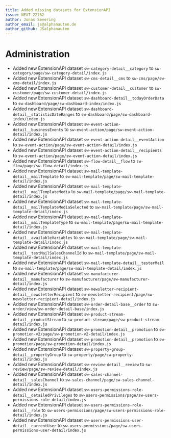 ```yaml
---
title: Added missing datasets for ExtensionAPI
issue: NEXT-22782
author: Jonas Severing
author_email: js@alphanauten.de
author_github: JSalphanauten
--- 
```

# Administration
* Added new ExtensionAPI dataset `sw-category-detail__category` to `sw-category/page/sw-category-detail/index.js`
* Added new ExtensionAPI dataset `sw-cms-detail__cms` to `sw-cms/page/sw-cms-detail/index.js`
* Added new ExtensionAPI dataset `sw-customer-detail__customer` to `sw-customer/page/sw-customer-detail/index.js`
* Added new ExtensionAPI dataset `sw-dashboard-detail__todayOrderData` to `sw-dashboard/page/sw-dashboard-index/index.js`
* Added new ExtensionAPI dataset `sw-dashboard-detail__statisticDateRanges` to `sw-dashboard/page/sw-dashboard-index/index.js`
* Added new ExtensionAPI dataset `sw-event-action-detail__businessEvents` to `sw-event-action/page/sw-event-action-detail/index.js`
* Added new ExtensionAPI dataset `sw-event-action-detail__eventAction` to `sw-event-action/page/sw-event-action-detail/index.js`
* Added new ExtensionAPI dataset `sw-event-action-detail__recipients` to `sw-event-action/page/sw-event-action-detail/index.js`
* Added new ExtensionAPI dataset `sw-flow-detail__flow` to `sw-flow/page/sw-flow-detail/index.js`
* Added new ExtensionAPI dataset `sw-mail-template-detail__mailTemplate` to `sw-mail-template/page/sw-mail-template-detail/index.js`
* Added new ExtensionAPI dataset `sw-mail-template-detail__mailTemplateMedia` to `sw-mail-template/page/sw-mail-template-detail/index.js`
* Added new ExtensionAPI dataset `sw-mail-template-detail__mailTemplateMediaSelected` to `sw-mail-template/page/sw-mail-template-detail/index.js`
* Added new ExtensionAPI dataset `sw-mail-template-detail__mailTemplateType` to `sw-mail-template/page/sw-mail-template-detail/index.js`
* Added new ExtensionAPI dataset `sw-mail-template-detail__availableVariables` to `sw-mail-template/page/sw-mail-template-detail/index.js`
* Added new ExtensionAPI dataset `sw-mail-template-detail__testMailSalesChannelId` to `sw-mail-template/page/sw-mail-template-detail/index.js`
* Added new ExtensionAPI dataset `sw-mail-template-detail__testerMail` to `sw-mail-template/page/sw-mail-template-detail/index.js`
* Added new ExtensionAPI dataset `sw-manufacturer-detail__manufacturer` to `sw-manufacturer/page/sw-manufacturer-detail/index.js`
* Added new ExtensionAPI dataset `sw-newsletter-recipient-detail__newsletterRecipient` to `sw-newsletter-recipient/page/sw-newsletter-recipient-detail/index.js`
* Added new ExtensionAPI dataset `sw-order-detail-base__order` to `sw-order/view/sw-order-detail-base/index.js`
* Added new ExtensionAPI dataset `sw-product-stream-detail__productStream` to `sw-product-stream/page/sw-product-stream-detail/index.js`
* Added new ExtensionAPI dataset `sw-promotion-detail__promotion` to `sw-promotion-v2/page/sw-promotion-v2-detail/index.js`
* Added new ExtensionAPI dataset `sw-promotion-detail__promotion` to `sw-promotion/page/sw-promotion-detail/index.js`
* Added new ExtensionAPI dataset `sw-property-group-detail__propertyGroup` to `sw-property/page/sw-property-detail/index.js`
* Added new ExtensionAPI dataset `sw-review-detail__review` to `sw-review/page/sw-review-detail/index.js`
* Added new ExtensionAPI dataset `sw-sales-channel-detail__salesChannel` to `sw-sales-channel/page/sw-sales-channel-detail/index.js`
* Added new ExtensionAPI dataset `sw-users-permissions-role-detail__detailedPrivileges` to `sw-users-permissions/page/sw-users-permissions-role-detail/index.js`
* Added new ExtensionAPI dataset `sw-users-permissions-role-detail__role` to `sw-users-permissions/page/sw-users-permissions-role-detail/index.js`
* Added new ExtensionAPI dataset `sw-users-permissions-user-detail__currentUser` to `sw-users-permissions/page/sw-users-permissions-user-detail/index.js`
